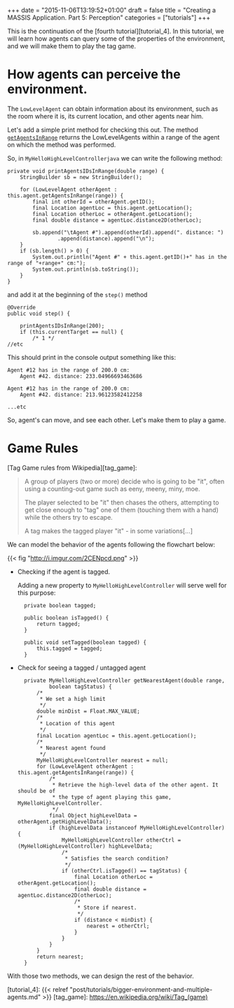 +++
date = "2015-11-06T13:19:52+01:00"
draft = false
title = "Creating a MASSIS Application. Part 5: Perception"
categories = ["tutorials"]
+++

This is the continuation of the [fourth tutorial][tutorial_4]. In this tutorial, we will learn how agents can query some of the properties of the environment, and we will make them to play the tag game.

# How agents can perceive the environment.

The `LowLevelAgent` can obtain information about its environment, such as the room where it is, its current location, and other agents near him.

Let's add a simple print method for checking this out. The method [`getAgentsInRange`](https://github.com/rpax/MASSIS/blob/master/massisframework/massis/massis-core/src/main/java/com/massisframework/massis/model/agents/LowLevelAgent.java#L52) returns the LowLevelAgents within a range of the agent on which the method was performed.

So, in `MyHelloHighLevelControllerjava` we can write the following method:

	private void printAgentsIDsInRange(double range) {
		StringBuilder sb = new StringBuilder();

		for (LowLevelAgent otherAgent : this.agent.getAgentsInRange(range)) {
			final int otherId = otherAgent.getID();
			final Location agentLoc = this.agent.getLocation();
			final Location otherLoc = otherAgent.getLocation();
			final double distance = agentLoc.distance2D(otherLoc);

			sb.append("\tAgent #").append(otherId).append(". distance: ")
					.append(distance).append("\n");
		}
		if (sb.length() > 0) {
			System.out.println("Agent #" + this.agent.getID()+" has in the range of "+range+" cm:");
			System.out.println(sb.toString());
		}
	}

and add it at the beginning of the `step()` method

	@Override
	public void step() {

		printAgentsIDsInRange(200);
		if (this.currentTarget == null) {
			/* 1 */
    //etc

This should print in the console output something like this:

    Agent #12 has in the range of 200.0 cm:
        Agent #42. distance: 233.04966693463686

    Agent #12 has in the range of 200.0 cm:
        Agent #42. distance: 213.96123582412258

	...etc

So, agent's can move, and see each other. Let's make them to play a game.

# Game Rules

[Tag Game rules from Wikipedia][tag_game]:

>A group of players (two or more) decide who is going to be "it", often using a counting-out game such as eeny, meeny, miny, moe.
>
>The player selected to be "it" then chases the others, attempting to get close enough to "tag" one of them (touching them with a hand) while the others try to escape.
>
>A tag makes the tagged player "it" - in some variations[...]

We can model the behavior of the agents following the flowchart below:

{{< fig "http://i.imgur.com/2CENpcd.png" >}}

- Checking if the agent is tagged.

	Adding a new property to `MyHelloHighLevelController` will serve well for this purpose:

        private boolean tagged;

        public boolean isTagged() {
            return tagged;
        }

        public void setTagged(boolean tagged) {
            this.tagged = tagged;
        }
- Check for seeing a tagged / untagged agent

        private MyHelloHighLevelController getNearestAgent(double range,
                boolean tagStatus) {
            /*
             * We set a high limit
             */
            double minDist = Float.MAX_VALUE;
            /*
             * Location of this agent
             */
            final Location agentLoc = this.agent.getLocation();
            /*
             * Nearest agent found
             */
            MyHelloHighLevelController nearest = null;
            for (LowLevelAgent otherAgent : this.agent.getAgentsInRange(range)) {
                /*
                 * Retrieve the high-level data of the other agent. It should be of
                 * the type of agent playing this game, MyHelloHighLevelController.
                 */
                final Object highLevelData = otherAgent.getHighLevelData();
                if (highLevelData instanceof MyHelloHighLevelController) {
                    MyHelloHighLevelController otherCtrl = (MyHelloHighLevelController) highLevelData;
                    /*
                     * Satisfies the search condition?
                     */
                    if (otherCtrl.isTagged() == tagStatus) {
                        final Location otherLoc = otherAgent.getLocation();
                        final double distance = agentLoc.distance2D(otherLoc);
                        /*
                         * Store if nearest.
                         */
                        if (distance < minDist) {
                            nearest = otherCtrl;
                        }
                    }
                }
            }
            return nearest;
        }


With those two methods, we can design the rest of the behavior.









[tutorial_4]: {{< relref "post/tutorials/bigger-environment-and-multiple-agents.md" >}}
[tag_game]: https://en.wikipedia.org/wiki/Tag_(game)